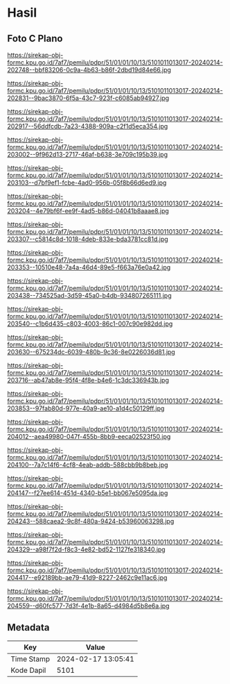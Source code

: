 # Hasil

## Foto C Plano

https://sirekap-obj-formc.kpu.go.id/7af7/pemilu/pdpr/51/01/01/10/13/5101011013017-20240214-202748--bbf83206-0c9a-4b63-b86f-2dbd19d84e66.jpg

https://sirekap-obj-formc.kpu.go.id/7af7/pemilu/pdpr/51/01/01/10/13/5101011013017-20240214-202831--9bac3870-6f5a-43c7-923f-c6085ab94927.jpg

https://sirekap-obj-formc.kpu.go.id/7af7/pemilu/pdpr/51/01/01/10/13/5101011013017-20240214-202917--56ddfcdb-7a23-4388-909a-c2f1d5eca354.jpg

https://sirekap-obj-formc.kpu.go.id/7af7/pemilu/pdpr/51/01/01/10/13/5101011013017-20240214-203002--9f962d13-2717-46af-b638-3e709c195b39.jpg

https://sirekap-obj-formc.kpu.go.id/7af7/pemilu/pdpr/51/01/01/10/13/5101011013017-20240214-203103--d7bf9ef1-fcbe-4ad0-956b-05f8b66d6ed9.jpg

https://sirekap-obj-formc.kpu.go.id/7af7/pemilu/pdpr/51/01/01/10/13/5101011013017-20240214-203204--4e79bf6f-ee9f-4ad5-b86d-04041b8aaae8.jpg

https://sirekap-obj-formc.kpu.go.id/7af7/pemilu/pdpr/51/01/01/10/13/5101011013017-20240214-203307--c5814c8d-1018-4deb-833e-bda3781cc81d.jpg

https://sirekap-obj-formc.kpu.go.id/7af7/pemilu/pdpr/51/01/01/10/13/5101011013017-20240214-203353--10510e48-7a4a-46d4-89e5-f663a76e0a42.jpg

https://sirekap-obj-formc.kpu.go.id/7af7/pemilu/pdpr/51/01/01/10/13/5101011013017-20240214-203438--734525ad-3d59-45a0-b4db-934807265111.jpg

https://sirekap-obj-formc.kpu.go.id/7af7/pemilu/pdpr/51/01/01/10/13/5101011013017-20240214-203540--c1b6d435-c803-4003-86c1-007c90e982dd.jpg

https://sirekap-obj-formc.kpu.go.id/7af7/pemilu/pdpr/51/01/01/10/13/5101011013017-20240214-203630--675234dc-6039-480b-9c36-8e0226036d81.jpg

https://sirekap-obj-formc.kpu.go.id/7af7/pemilu/pdpr/51/01/01/10/13/5101011013017-20240214-203716--ab47ab8e-95f4-4f8e-b4e6-1c3dc336943b.jpg

https://sirekap-obj-formc.kpu.go.id/7af7/pemilu/pdpr/51/01/01/10/13/5101011013017-20240214-203853--97fab80d-977e-40a9-ae10-a1d4c50129ff.jpg

https://sirekap-obj-formc.kpu.go.id/7af7/pemilu/pdpr/51/01/01/10/13/5101011013017-20240214-204012--aea49980-047f-455b-8bb9-eeca02523f50.jpg

https://sirekap-obj-formc.kpu.go.id/7af7/pemilu/pdpr/51/01/01/10/13/5101011013017-20240214-204100--7a7c14f6-4cf8-4eab-addb-588cbb9b8beb.jpg

https://sirekap-obj-formc.kpu.go.id/7af7/pemilu/pdpr/51/01/01/10/13/5101011013017-20240214-204147--f27ee614-451d-4340-b5e1-bb067e5095da.jpg

https://sirekap-obj-formc.kpu.go.id/7af7/pemilu/pdpr/51/01/01/10/13/5101011013017-20240214-204243--588caea2-9c8f-480a-9424-b53960063298.jpg

https://sirekap-obj-formc.kpu.go.id/7af7/pemilu/pdpr/51/01/01/10/13/5101011013017-20240214-204329--a98f7f2d-f8c3-4e82-bd52-1127fe318340.jpg

https://sirekap-obj-formc.kpu.go.id/7af7/pemilu/pdpr/51/01/01/10/13/5101011013017-20240214-204417--e92189bb-ae79-41d9-8227-2462c9e11ac6.jpg

https://sirekap-obj-formc.kpu.go.id/7af7/pemilu/pdpr/51/01/01/10/13/5101011013017-20240214-204559--d60fc577-7d3f-4e1b-8a65-d4984d5b8e6a.jpg


## Metadata

| Key        | Value               |
| ---------- | ------------------- |
| Time Stamp | 2024-02-17 13:05:41 |
| Kode Dapil | 5101                |



